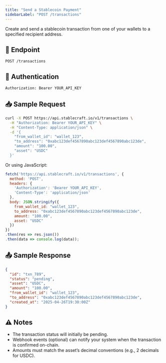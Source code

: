 ```yaml
---
title: "Send a Stablecoin Payment"
sidebarLabel: "POST /transactions"
---
```

Create and send a stablecoin transaction from one of your wallets to a specified recipient address.

## 📄 Endpoint

```http
POST /transactions
```

## 🔐 Authentication

```http
Authorization: Bearer YOUR_API_KEY
```

## 📥 Sample Request

```bash
curl -X POST https://api.stablecraft.io/v1/transactions \
  -H "Authorization: Bearer YOUR_API_KEY" \
  -H "Content-Type: application/json" \
  -d '{
    "from_wallet_id": "wallet_123",
    "to_address": "0xabc123def4567890abc123def4567890abc123de",
    "amount": "100.00",
    "asset": "USDC"
  }'
```

Or using JavaScript:

```javascript
fetch('https://api.stablecraft.io/v1/transactions', {
  method: 'POST',
  headers: {
    'Authorization': 'Bearer YOUR_API_KEY',
    'Content-Type': 'application/json'
  },
  body: JSON.stringify({
    from_wallet_id: "wallet_123",
    to_address: "0xabc123def4567890abc123def4567890abc123de",
    amount: "100.00",
    asset: "USDC"
  })
})
.then(res => res.json())
.then(data => console.log(data));
```

## 📤 Sample Response

```json
{
  "id": "txn_789",
  "status": "pending",
  "asset": "USDC",
  "amount": "100.00",
  "from_wallet_id": "wallet_123",
  "to_address": "0xabc123def4567890abc123def4567890abc123de",
  "created_at": "2025-04-26T19:30:00Z"
}
```

## ⚠️ Notes

- The transaction status will initially be pending.
- Webhook events (optional) can notify your system when the transaction is confirmed on-chain.
- Amounts must match the asset’s decimal conventions (e.g., 2 decimals for USDC).